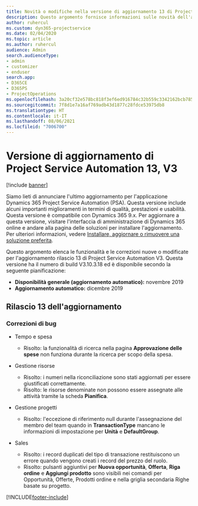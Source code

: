 ```yaml
---
title: Novità o modifiche nella versione di aggiornamento 13 di Project Service Automation V3
description: Questo argomento fornisce informazioni sulle novità dell'aggiornamento rilascio 13 di Project Service Automation V3.
author: ruhercul
ms.custom: dyn365-projectservice
ms.date: 02/04/2020
ms.topic: article
ms.author: ruhercul
audience: Admin
search.audienceType:
- admin
- customizer
- enduser
search.app:
- D365CE
- D365PS
- ProjectOperations
ms.openlocfilehash: 3a20cf32e578bc818f3ef6ed916784c32b559c3342162bcb7857f5e9cc520d9c
ms.sourcegitcommit: 7f8d1e7a16af769adb43d1877c28fdce53975db8
ms.translationtype: HT
ms.contentlocale: it-IT
ms.lasthandoff: 08/06/2021
ms.locfileid: "7006700"
---
```

# <a name="project-service-automation-update-release-13-v3"></a>Versione di aggiornamento di Project Service Automation 13, V3

[!include [banner](../includes/psa-now-project-operations.md)]

Siamo lieti di annunciare l'ultimo aggiornamento per l'applicazione Dynamics 365 Project Service Automation (PSA). Questa versione include alcuni importanti miglioramenti in termini di qualità, prestazioni e usabilità. Questa versione è compatibile con Dynamics 365 9.x. Per aggiornare a questa versione, visitare l'interfaccia di amministrazione di Dynamics 365 online e andare alla pagina delle soluzioni per installare l'aggiornamento. Per ulteriori informazioni, vedere [Installare, aggiornare o rimuovere una soluzione preferita](/power-platform/admin/install-remove-preferred-solution).

Questo argomento elenca le funzionalità e le correzioni nuove o modificate per l'aggiornamento rilascio 13 di Project Service Automation V3. Questa versione ha il numero di build V3.10.3.18 ed è disponibile secondo la seguente pianificazione:

- **Disponibilità generale (aggiornamento automatico):** novembre 2019
- **Aggiornamento automatico:** dicembre 2019


## <a name="update-release-13"></a>Rilascio 13 dell'aggiornamento 

### <a name="bug-fixes"></a>Correzioni di bug

- Tempo e spesa

     - Risolto: la funzionalità di ricerca nella pagina **Approvazione delle spese** non funziona durante la ricerca per scopo della spesa.

- Gestione risorse

     - Risolto: i numeri nella riconciliazione sono stati aggiornati per essere giustificati correttamente.
     - Risolto: le risorse denominate non possono essere assegnate alle attività tramite la scheda **Pianifica**.

- Gestione progetti

     - Risolto: l'eccezione di riferimento null durante l'assegnazione del membro del team quando in **TransactionType** mancano le informazioni di impostazione per **Unità** e **DefaultGroup**.

- Sales

     - Risolto: i record duplicati del tipo di transazione restituiscono un errore quando vengono creati i record del prezzo del ruolo.
     - Risolto: pulsanti aggiuntivi per **Nuova opportunità**, **Offerta**, **Riga ordine** e **Aggiungi prodotto** sono visibili nei comandi per Opportunità, Offerte, Prodotti ordine e nella griglia secondaria Righe basate su progetto.




[!INCLUDE[footer-include](../includes/footer-banner.md)]
